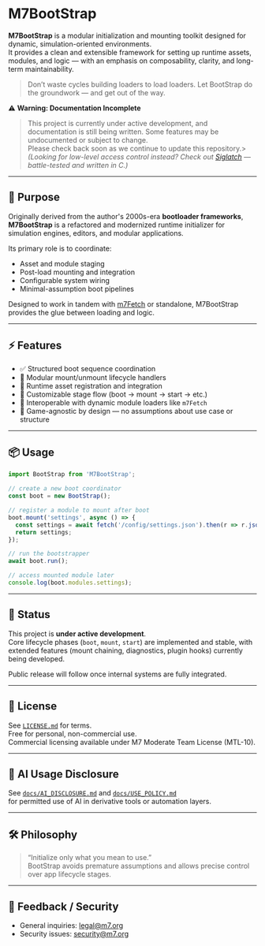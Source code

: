# M7BootStrap

**M7BootStrap** is a modular initialization and mounting toolkit designed for dynamic, simulation-oriented environments.  
It provides a clean and extensible framework for setting up runtime assets, modules, and logic — with an emphasis on composability, clarity, and long-term maintainability.

> Don’t waste cycles building loaders to load loaders.
> Let BootStrap do the groundwork — and get out of the way.

⚠️ **Warning: Documentation Incomplete**
> 
> This project is currently under active development, and documentation is still being written.
> Some features may be undocumented or subject to change.  
> Please check back soon as we continue to update this repository.> _(Looking for low-level access control instead? Check out [Siglatch](https://github.com/linearblade/siglatch) — battle-tested and written in C.)_

---

## 🔧 Purpose

Originally derived from the author's 2000s-era **bootloader frameworks**, **M7BootStrap** is a refactored and modernized runtime initializer for simulation engines, editors, and modular applications.

Its primary role is to coordinate:

- Asset and module staging
- Post-load mounting and integration
- Configurable system wiring
- Minimal-assumption boot pipelines

Designed to work in tandem with [m7Fetch](https://github.com/linearblade/m7fetch) or standalone, M7BootStrap provides the glue between loading and logic.

---

## ⚡️ Features

- ✅ Structured boot sequence coordination
- 🧩 Modular mount/unmount lifecycle handlers
- 📁 Runtime asset registration and integration
- 🔄 Customizable stage flow (boot → mount → start → etc.)
- 🔌 Interoperable with dynamic module loaders like `m7Fetch`
- 🧼 Game-agnostic by design — no assumptions about use case or structure

---

## 📦 Usage

```js
import BootStrap from 'M7BootStrap';

// create a new boot coordinator
const boot = new BootStrap();

// register a module to mount after boot
boot.mount('settings', async () => {
  const settings = await fetch('/config/settings.json').then(r => r.json());
  return settings;
});

// run the bootstrapper
await boot.run();

// access mounted module later
console.log(boot.modules.settings);
```

---

## 🚧 Status

This project is **under active development**.  
Core lifecycle phases (`boot`, `mount`, `start`) are implemented and stable, with extended features (mount chaining, diagnostics, plugin hooks) currently being developed.

Public release will follow once internal systems are fully integrated.

---

## 📜 License

See [`LICENSE.md`](LICENSE.md) for terms.  
Free for personal, non-commercial use.  
Commercial licensing available under M7 Moderate Team License (MTL-10).

---

## 🤖 AI Usage Disclosure

See [`docs/AI_DISCLOSURE.md`](docs/AI_DISCLOSURE.md) and [`docs/USE_POLICY.md`](docs/USE_POLICY.md)  
for permitted use of AI in derivative tools or automation layers.

---

## 🛠️ Philosophy

> “Initialize only what you mean to use.”  
> BootStrap avoids premature assumptions and allows precise control over app lifecycle stages.

---

## 💬 Feedback / Security

- General inquiries: [legal@m7.org](mailto:legal@m7.org)  
- Security issues: [security@m7.org](mailto:security@m7.org)
